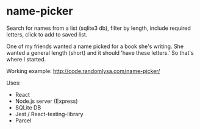 # name-picker
Search for names from a list (sqlite3 db), filter by length, include required letters, click to add to saved list.

One of my friends wanted a name picked for a book she's writing. She wanted a general length (short) and it should 'have these letters.' So that's where I started.

Working example: http://code.randomlysa.com/name-picker/

Uses:
- React
- Node.js server (Express)
- SQLite DB
- Jest / React-testing-library
- Parcel
